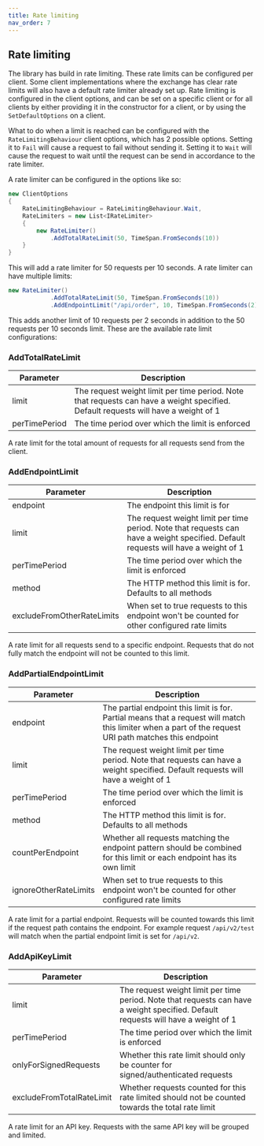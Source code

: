 ```yaml
---
title: Rate limiting
nav_order: 7
---
```


## Rate limiting
The library has build in rate limiting. These rate limits can be configured per client. Some client implementations where the exchange has clear rate limits will also have a default rate limiter already set up.
Rate limiting is configured in the client options, and can be set on a specific client or for all clients by either providing it in the constructor for a client, or by using the `SetDefaultOptions` on a client.

What to do when a limit is reached can be configured with the `RateLimitingBehaviour` client options, which has 2 possible options. Setting it to `Fail` will cause a request to fail without sending it. Setting it to `Wait` will cause the request to wait until the request can be send in accordance to the rate limiter.

A rate limiter can be configured in the options like so:
```csharp
new ClientOptions
{
	RateLimitingBehaviour = RateLimitingBehaviour.Wait,
	RateLimiters = new List<IRateLimiter>
	{
		new RateLimiter()
			.AddTotalRateLimit(50, TimeSpan.FromSeconds(10))
	}
}
```

This will add a rate limiter for 50 requests per 10 seconds.
A rate limiter can have multiple limits:
```csharp
new RateLimiter()
			.AddTotalRateLimit(50, TimeSpan.FromSeconds(10))
			.AddEndpointLimit("/api/order", 10, TimeSpan.FromSeconds(2))
```
This adds another limit of 10 requests per 2 seconds in addition to the 50 requests per 10 seconds limit.
These are the available rate limit configurations:

### AddTotalRateLimit
|Parameter|Description|
|---------|-----------|
|limit|The request weight limit per time period. Note that requests can have a weight specified. Default requests will have a weight of 1|
|perTimePeriod|The time period over which the limit is enforced|

A rate limit for the total amount of requests for all requests send from the client. 

### AddEndpointLimit
|Parameter|Description|
|---------|-----------|
|endpoint|The endpoint this limit is for|
|limit|The request weight limit per time period. Note that requests can have a weight specified. Default requests will have a weight of 1|
|perTimePeriod|The time period over which the limit is enforced|
|method|The HTTP method this limit is for. Defaults to all methods|
|excludeFromOtherRateLimits|When set to true requests to this endpoint won't be counted for other configured rate limits|

A rate limit for all requests send to a specific endpoint. Requests that do not fully match the endpoint will not be counted to this limit.

### AddPartialEndpointLimit
|Parameter|Description|
|---------|-----------|
|endpoint|The partial endpoint this limit is for. Partial means that a request will match this limiter when a part of the request URI path matches this endpoint|
|limit|The request weight limit per time period. Note that requests can have a weight specified. Default requests will have a weight of 1|
|perTimePeriod|The time period over which the limit is enforced|
|method|The HTTP method this limit is for. Defaults to all methods|
|countPerEndpoint|Whether all requests matching the endpoint pattern should be combined for this limit or each endpoint has its own limit|
|ignoreOtherRateLimits|When set to true requests to this endpoint won't be counted for other configured rate limits|

A rate limit for a partial endpoint. Requests will be counted towards this limit if the request path contains the endpoint. For example request `/api/v2/test` will match when the partial endpoint limit is set for `/api/v2`.

### AddApiKeyLimit
|Parameter|Description|
|---------|-----------|
|limit|The request weight limit per time period. Note that requests can have a weight specified. Default requests will have a weight of 1|
|perTimePeriod|The time period over which the limit is enforced|
|onlyForSignedRequests|Whether this rate limit should only be counter for signed/authenticated requests|
|excludeFromTotalRateLimit|Whether requests counted for this rate limited should not be counted towards the total rate limit|

A rate limit for an API key. Requests with the same API key will be grouped and limited.